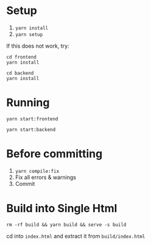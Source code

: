 # Setup

1. `yarn install`
2. `yarn setup`

If this does not work, try:

```
cd frontend
yarn install

cd backend
yarn install
```

# Running

`yarn start:frontend`

`yarn start:backend`

# Before committing

1. `yarn compile:fix`
2. Fix all errors & warnings
3. Commit

# Build into Single Html

`rm -rf build && yarn build && serve -s build`

cd into `index.html` and extract it from `build/index.html`
